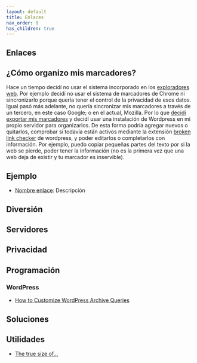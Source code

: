 ```yaml
---
layout: default
title: Enlaces
nav_order: 8
has_children: true
---
```


## Enlaces
## ¿Cómo organizo mis marcadores?
Hace un tiempo decidí no usar el sistema incorporado en los [exploradores web](../Notas/exploradores.md). Por ejemplo decidí no usar el sistema de marcadores de Chrome ni sincronizarlo porque quería tener el control de la privacidad de esos datos. Igual pasó más adelante, no quería sincronizar mis marcadores a través de un tercero, en este caso Google; o en el actual, Mozilla. Por lo que [decidí exportar mis marcadores](../Notas/exportar_marcadores.md) y decidí usar una instalación de Wordpress en mi propio servidor para organizarlos. De esta forma podría agregar nuevos o quitarlos, comprobar si todavía están activos mediante la extensión [broken link checker](https://es.wordpress.org/plugins/broken-link-checker/) de  wordpress, y poder editarlos o completarlos con información. Por ejemplo, puedo copiar pequeñas partes del texto por si la web se pierde, poder tener la información (no es la primera vez que una web deja de existir y tu marcador es inservible).

## Ejemplo
- [Nombre enlace](https://url): Descripción

## Diversión

## Servidores

## Privacidad

## Programación

### WordPress
- [How to Customize WordPress Archive Queries](https://facetwp.com/how-to-customize-archive-queries/)

## Soluciones

## Utilidades
- [The true size of...](https://thetruesize.com/)